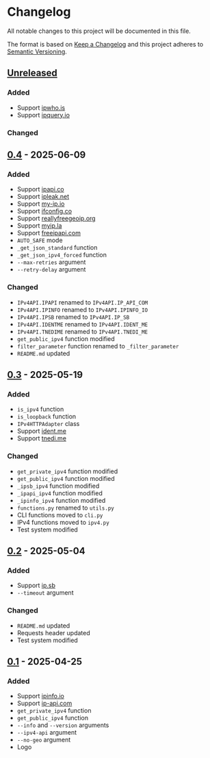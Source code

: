 # Changelog
All notable changes to this project will be documented in this file.

The format is based on [Keep a Changelog](http://keepachangelog.com/en/1.0.0/)
and this project adheres to [Semantic Versioning](http://semver.org/spec/v2.0.0.html).

## [Unreleased]
### Added
- Support [ipwho.is](https://ipwho.is/)
- Support [ipquery.io](http://api.ipquery.io/?format=json)
### Changed
## [0.4] - 2025-06-09
### Added
- Support [ipapi.co](https://ipapi.co/json/)
- Support [ipleak.net](https://ipleak.net/json/)
- Support [my-ip.io](https://www.my-ip.io/)
- Support [ifconfig.co](https://ifconfig.co/json)
- Support [reallyfreegeoip.org](https://reallyfreegeoip.org/json/)
- Support [myip.la](https://api.myip.la/en?json)
- Support [freeipapi.com](https://freeipapi.com/api/json/)
- `AUTO_SAFE` mode
- `_get_json_standard` function
- `_get_json_ipv4_forced` function
- `--max-retries` argument
- `--retry-delay` argument
### Changed
- `IPv4API.IPAPI` renamed to `IPv4API.IP_API_COM`
- `IPv4API.IPINFO` renamed to `IPv4API.IPINFO_IO`
- `IPv4API.IPSB` renamed to `IPv4API.IP_SB`
- `IPv4API.IDENTME` renamed to `IPv4API.IDENT_ME`
- `IPv4API.TNEDIME` renamed to `IPv4API.TNEDI_ME`
- `get_public_ipv4` function modified
- `filter_parameter` function renamed to `_filter_parameter`
- `README.md` updated
## [0.3] - 2025-05-19
### Added
- `is_ipv4` function
- `is_loopback` function
- `IPv4HTTPAdapter` class
- Support [ident.me](https://ident.me/json)
- Support [tnedi.me](https://tnedi.me/json)
### Changed
- `get_private_ipv4` function modified
- `get_public_ipv4` function modified
- `_ipsb_ipv4` function modified
- `_ipapi_ipv4` function modified
- `_ipinfo_ipv4` function modified
- `functions.py` renamed to `utils.py` 
- CLI functions moved to `cli.py`
- IPv4 functions moved to `ipv4.py`
- Test system modified
## [0.2] - 2025-05-04
### Added
- Support [ip.sb](https://api.ip.sb/geoip)
- `--timeout` argument
### Changed
- `README.md` updated
- Requests header updated
- Test system modified
## [0.1] - 2025-04-25
### Added
- Support [ipinfo.io](https://ipinfo.io)
- Support [ip-api.com](https://ip-api.com)
- `get_private_ipv4` function
- `get_public_ipv4` function
- `--info` and `--version` arguments
- `--ipv4-api` argument
- `--no-geo` argument
- Logo

[Unreleased]: https://github.com/openscilab/ipspot/compare/v0.4...dev
[0.4]: https://github.com/openscilab/ipspot/compare/v0.3...v0.4
[0.3]: https://github.com/openscilab/ipspot/compare/v0.2...v0.3
[0.2]: https://github.com/openscilab/ipspot/compare/v0.1...v0.2
[0.1]: https://github.com/openscilab/ipspot/compare/3216fb7...v0.1



